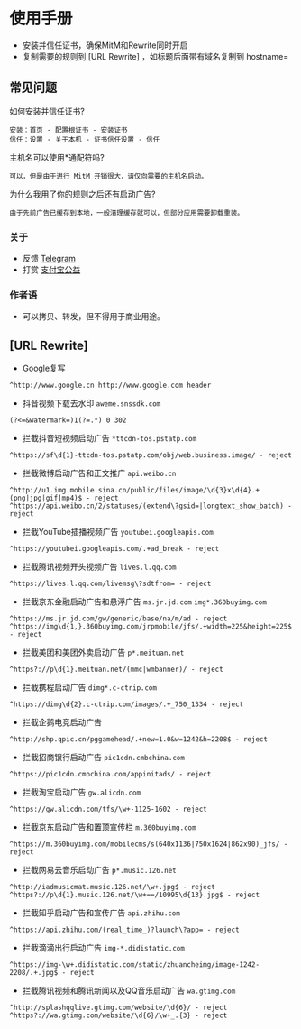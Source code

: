 # 使用手册
* 安装并信任证书，确保MitM和Rewrite同时开启
* 复制需要的规则到 [URL Rewrite] ，如标题后面带有域名复制到 hostname=

## 常见问题
如何安装并信任证书?
```
安装：首页 - 配置根证书 - 安装证书
信任：设置 - 关于本机 - 证书信任设置 - 信任
```
主机名可以使用*通配符吗?
```
可以，但是由于进行 MitM 开销很大，请仅向需要的主机名启动。
```
为什么我用了你的规则之后还有启动广告?
```
由于先前广告已缓存到本地，一般清理缓存就可以，但部分应用需要卸载重装。
```
### 关于
* 反馈 [Telegram](https://t.me/Bigbig_Choler)
* 打赏 [支付宝公益](https://love.alipay.com/donate/index.htm)

### 作者语
* 可以拷贝、转发，但不得用于商业用途。

## [URL Rewrite]
* Google复写
```
^http://www.google.cn http://www.google.com header
```
* 抖音视频下载去水印 `aweme.snssdk.com` 
```
(?<=&watermark=)1(?=.*) 0 302
```
* 拦截抖音短视频启动广告 `*ttcdn-tos.pstatp.com`
```
^https://sf\d{1}-ttcdn-tos.pstatp.com/obj/web.business.image/ - reject
```
* 拦截微博启动广告和正文推广 `api.weibo.cn` 
```
^http://u1.img.mobile.sina.cn/public/files/image/\d{3}x\d{4}.+(png|jpg|gif|mp4)$ - reject
^https://api.weibo.cn/2/statuses/(extend\?gsid=|longtext_show_batch) - reject
```
* 拦截YouTube插播视频广告 `youtubei.googleapis.com`
```
^https://youtubei.googleapis.com/.+ad_break - reject
```
* 拦截腾讯视频开头视频广告 `lives.l.qq.com`
```
^https://lives.l.qq.com/livemsg\?sdtfrom= - reject
```
* 拦截京东金融启动广告和悬浮广告 `ms.jr.jd.com` `img*.360buyimg.com`
```
^https://ms.jr.jd.com/gw/generic/base/na/m/ad - reject
^https://img\d{1,}.360buyimg.com/jrpmobile/jfs/.+width=225&height=225$ - reject
```
* 拦截美团和美团外卖启动广告 `p*.meituan.net`
```
^https?://p\d{1}.meituan.net/(mmc|wmbanner)/ - reject
```
* 拦截携程启动广告 `dimg*.c-ctrip.com` 
```
^https://dimg\d{2}.c-ctrip.com/images/.+_750_1334 - reject
```
* 拦截企鹅电竞启动广告
```
^http://shp.qpic.cn/pggamehead/.+new=1.0&w=1242&h=2208$ - reject
```
* 拦截招商银行启动广告 `pic1cdn.cmbchina.com`
```
^https://pic1cdn.cmbchina.com/appinitads/ - reject
```
* 拦截淘宝启动广告 `gw.alicdn.com`
```
^https://gw.alicdn.com/tfs/\w+-1125-1602 - reject
```
* 拦截京东启动广告和置顶宣传栏 `m.360buyimg.com`
```
^https://m.360buyimg.com/mobilecms/s(640x1136|750x1624|862x90)_jfs/ - reject
```
* 拦截网易云音乐启动广告 `p*.music.126.net`
```
^http://iadmusicmat.music.126.net/\w+.jpg$ - reject
^https?://p\d{1}.music.126.net/\w+==/10995\d{13}.jpg$ - reject
```
* 拦截知乎启动广告和宣传广告 `api.zhihu.com`
```
^https://api.zhihu.com/(real_time_)?launch\?app= - reject
```
* 拦截滴滴出行启动广告 `img-*.didistatic.com`
```
^https://img-\w+.didistatic.com/static/zhuancheimg/image-1242-2208/.+.jpg$ - reject
```
* 拦截腾讯视频和腾讯新闻以及QQ音乐启动广告 `wa.gtimg.com`
```
^http://splashqqlive.gtimg.com/website/\d{6}/ - reject
^https?://wa.gtimg.com/website/\d{6}/\w+_.{3} - reject
```
